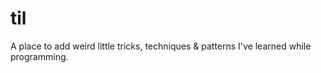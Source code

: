 # til
A place to add weird little tricks, techniques &amp; patterns I've learned while programming. 
